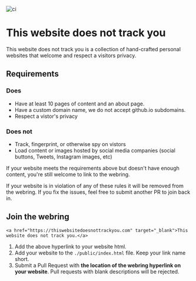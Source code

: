 ![ci](https://github.com/thiswebsitedoesnottrackyou/thiswebsitedoesnottrackyou.com/workflows/ci/badge.svg)

# This website does not track you

This website does not track you is a collection of hand-crafted personal websites that welcome and respect a visitors privacy.

## Requirements

### Does
- Have at least 10 pages of content and an about page. 
- Have a custom domain name, we do not accept github.io subdomains.
- Respect a vistor's privacy

### Does not
- Track, fingerprint, or otherwise spy on vistors
- Load content or images hosted by social media companies (social buttons, Tweets, Instagram images, etc)

If your website meets the requirements above but doesn't have enough content, you're still welcome to link to the webring.

If your website is in violation of any of these rules it will be removed from the webring. If you fix the issues, feel free to submit another PR to join back in.

## Join the webring
```
<a href="https://thiswebsitedoesnottrackyou.com" target="_blank">This website does not track you.</a>
```

1. Add the above hyperlink to your website html.
2. Add your website to the `./public/index.html` file. Keep your link name short.
3. Submit a Pull Request with <b>the location of the webring hyperlink on your website</b>. Pull requests with blank descriptions will be rejected.
